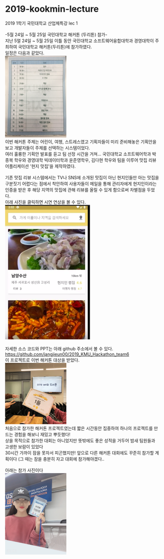 # 2019-kookmin-lecture
2019 1학기 국민대학교 산업체특강 lec 1 </br>
</br>
-5월 24일 ~ 5월 25일 국민대학교 해커톤 (두리톤) 참가-
</br>
지난 5얼 24일 ~ 5월 25일 이틀 동안 국민대학교 소프트웨어융합대학과 경영대학이 주최하여 국민대학교 해커톤(두리톤)에 참가하였다. </br>
일정은 다음과 같았다.</br>
<img src="./media_src/Hackathon3.JPG" width="200"></br> 
이번 해커톤 주제는 어린이, 여행, 스트레스였고 기획자들이 미리 준비해놓은 기획안을 보고 개발자들이 주제를 선택하는 시스템이었다.</br>
여러 훌륭한 기획안 발표를 듣고 팀 선정 시간을 거쳐... 국민대학교 소프트웨어학과 박종복 학우와 경영대학 빅데이터학과 윤준영학우, 김다현 학우와 팀을 이루어 맛집 리뷰 어플리케이션 '현지 맛집'을 제작하였다.</br>
</br>
기존 맛집 리뷰 시스템에서는 TV나 SNS에 소개된 맛집이 아닌 현지인들만 아는 맛집을 구분짓기 어렵다는 점에서 착안하여 사용자들이 메일을 통해 관리자에게 현지인이라는 인증을 받은 후 해당 지역의 맛집에 관해 리뷰를 올릴 수 있게 함으로써 차별점을 두었다.</br>
아래 사진을 클릭하면 시연 연상을 볼 수 있다.</br>
[![video](./media_src/현지맛집_시연.png)](https://youtu.be/Pqnssw-CvDw) </br>
</br>
자세한 소스 코드와 PPT는 아래 github 주소에서 볼 수 있다.</br>
https://github.com/jangjieun00/2019_KMU_Hackathon_team6</br>
이 프로젝트로 이번 해커톤 대상을 받았다. </br>
<img src="./media_src/Hackathon2.JPG" width="200"></br>
처음으로 참가한 해커톤 프로젝트였는데 짧은 시간동안 집중하여 하나의 프로젝트를 만드는 경험을 해보니 재밌고 뿌듯했다!</br>
상을 목적으로 참가한 대회는 아니었지만 뜻밖에도 좋은 성적을 거두어 밤새 팀원들과 고생한 보람이 있었다</br>
30시간 가까이 잠을 못자서 피곤했지만! 앞으로 다른 해커톤 대회에도 꾸준히 참가할 계획이다 (그 때는 잠을 충분히 자고 대회에 참가해야겠다..</br> 
</br>
아래는 참가 사진이다</br> 
<img src="./media_src/Hackathon1.JPG" width="200"></br> 
